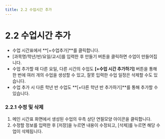 ```yaml
---
title: 2.2 수업시간 추가
---
```

# 2.2 수업시간 추가

* 수업 시간표에서 **[+수업추가]**를 클릭합니다. 
* [과목명/학년/반/요일/교시]를 입력한 후 만들기 버튼을 클릭하면 수업이 만들어집니다. 
* 수업 추가할 때 다른 요일, 다른 시간의 수업도 **[+수업 시간 추가하기]** 버튼을 통해 한 번에 여러 개의 수업을 생성할 수 있고, 잘못 입력한 수업 일정은 삭제할 수도 있습니다.
* 수업 추가 시 다른 학년 반 수업도 **[+다른 학년 반 추가하기]**를 통해 추가할 수 있습니다.

### 2.2.1 수정 및 삭제

1. 메인 시간표 화면에서 생성된 수업의 우측 상단 연필모양 아이콘을 클릭합니다.
2. 수정할 정보를 입력한 후 [저장]을 누르면 내용이 수정되고, [삭제]를 누르면 해당 수업이 삭제됩니다.
